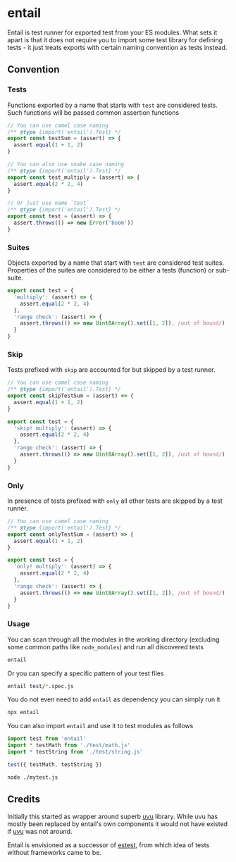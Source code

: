# entail

Entail is test runner for exported test from your ES modules. What sets it apart is that it does not require you to import some test library for defining tests - it just treats exports with certain naming convention as tests instead.

## Convention

### Tests

Functions exported by a name that starts with `test` are considered tests. Such functions will be passed common assertion functions

```js
// You can use camel case naming
/** @type {import('entail').Test} */
export const testSum = (assert) => {
  assert.equal(1 + 1, 2)
}

// You can also use snake case naming
/** @type {import('entail').Test} */
export const test_multiply = (assert) => {
  assert.equal(2 * 2, 4)
}

// Or just use name `test`
/** @type {import('entail').Test} */
export const test = (assert) => {
  assert.throws(() => new Error('boom'))
}
```

### Suites

Objects exported by a name that start with `test` are considered test suites. Properties of the suites are considered to be either a tests (function) or sub-suite.

```js
export const test = {
  'multiply': (assert) => {
    assert.equal(2 * 2, 4)
  },
  'range check': (assert) => {
    assert.throws(() => new Uint8Array().set([1, 2]), /out of bound/)
  }
}
```

### Skip

Tests prefixed with `skip` are accounted for but skipped by a test runner.

```js
// You can use camel case naming
/** @type {import('entail').Test} */
export const skipTestSum = (assert) => {
  assert.equal(1 + 1, 2)
}

export const test = {
  'skip! multiply': (assert) => {
    assert.equal(2 * 2, 4)
  },
  'range check': (assert) => {
    assert.throws(() => new Uint8Array().set([1, 2]), /out of bound/)
  }
}
```

### Only

In presence of tests prefixed with `only` all other tests are skipped by a test runner.

```js
// You can use camel case naming
/** @type {import('entail').Test} */
export const onlyTestSum = (assert) => {
  assert.equal(1 + 1, 2)
}

export const test = {
  'only! multiply': (assert) => {
    assert.equal(2 * 2, 4)
  },
  'range check': (assert) => {
    assert.throws(() => new Uint8Array().set([1, 2]), /out of bound/)
  }
}
```

### Usage

You can scan through all the modules in the working directory (excluding some common paths like `node_modules`) and run all discovered tests

```sh
entail
```

Or you can specify a specific pattern of your test files

```sh
entail test/*.spec.js
```

You do not even need to add `entail` as dependency you can simply run it

```sh
npx entail
```

You can also import `entail` and use it to test modules as follows

```js
import test from 'entail'
import * testMath from './test/math.js'
import * testString from './test/string.js'

test({ testMath, testString })
```

```sh
node ./mytest.js
```

## Credits

Initially this started as wrapper around superb [uvu] library. While uvu has mostly been replaced by entail's own components it would not have existed if [uvu] was not around.

Entail is envisioned as a successor of [estest], from which idea of tests without frameworks came to be.

[uvu]:https://github.com/lukeed/uvu
[estest]:https://www.npmjs.com/package/estest
